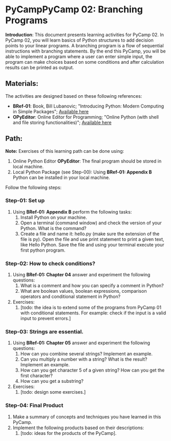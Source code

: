 # PyCampPyCamp 02: Branching Programs

**Introduction**: This document presents learning activities for PyCamp 02. In PyCamp 02, you will learn basics of Python structures to add decision points to your linear programs. A branching program is a flow of sequential instructions with branching statements. By the end this PyCamp, you will be able to implement a program where a user can enter simple input, the program can make choices based on some conditions and after calculation results can be printed as output.

## Materials:

The activities are designed based on these following references:

- **BRef-01**: Book, Bill Lubanovic; "Introducing Python: Modern Computing in Simple Packages"; [Available here](https://www.oreilly.com/library/view/introducing-python-2nd/9781492051374/) 
- **OPyEditor**: Online Editor for Programming; "Online Python (with shell and file storing functionalities)"; [Available here](https://www.online-python.com/)

## Path:

**Note:** Exercises of this learning path can be done using:

1. Online Python Editor **OPyEditor**: The final program should be stored in local machine.
2. Local Python Package (see Step-00): Using **BRef-01: Appendix B** Python can be installed in your local machine.

Follow the following steps:

### Step-01: Set up
1. Using **BRef-01: Appendix B** perform the following tasks:
   1. Install Python on your machine.
   2. Open a terminal (command window) and check the version of your Python. What is the command?
   3. Create a file and name it: hello.py (make sure the extension of the file is py). Open the file and use print statement to print a given text, like Hello Python. Save the file and using your terminal execute your first python program.


### Step-02: How to check conditions?

1. Using **BRef-01: Chapter 04** answer and experiment the following questions:
   1. What is a comment and how you can specify a comment in Python?
   2. What are boolean values, boolean expressions, comparison operators and conditional statement in Python?
2. Exercises:
   1. [todo: the idea is to extend some of the programs from PyCamp 01 with conditional statements. For example: check if the input is a valid input to prevent errors.]

### Step-03: Strings are essential.

1. Using **BRef-01: Chapter 05** answer and experiment the following questions:
   1. How can you combine several strings? Implement an example.
   2. Can you multiply a number with a string? What is the result? Implement an example.
   3. How can you get character 5 of a given string? How can you get the first character?
   4. How can you get a substring?
2. Exercises:
	1. [todo: design some exercises.]
    

### Step-04: Final Product

1. Make a summary of concepts and techniques you have learned in this PyCamp.
2. Implement the following products based on their descriptions:
   1. [todo: ideas for the products of the PyCamp].



